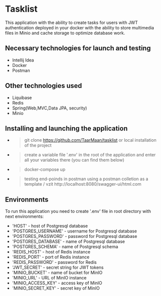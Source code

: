 # Tasklist

This application with the ability to create tasks for users with JWT authentication deployed in your docker with the ability to store multimedia files in Minio and cache storage to optimize database work.

## Necessary technologies for launch and testing

- Intellij Idea
- Docker
- Postman

## Other technologies used

- Liquibase
- Redis
- Spring(Web,MVC,Data JPA, security)
- Minio

## Installing and launching the application

- > git clone https://github.com/TaarMaan/tasklist or local installation of the project

- > create a variable file '.env' in the root of the application and enter all your variables there (you can find them below)

- > docker-compose up

- > testing end-poinds in postman using a postman colletion as a template / vzit http://localhost:8080/swagger-ui/html.com

## Environments

To run this application you need to create '.env' file in root directory with next environments:

- 'HOST' - host of Postgresql database
- 'POSTGRES_USERNAME' - username for Postgresql database
- 'POSTGRES_PASSWORD' - password for Postgresql database
- 'POSTGRES_DATABASE' - name of Postgresql database
- 'POSTGRES_SCHEMA' - name of Postgresql schema
- 'REDIS_HOST' - host of Redis instance
- 'REDIS_PORT' - port of Redis instance
- 'REDIS_PASSWORD' - password for Redis
- 'JWT_SECRET' - secret string for JWT tokens
- 'MINIO_BUCKET' - name of bucket for MinIO
- 'MINIO_URL' - URL of MinIO instance
- 'MINIO_ACCESS_KEY' - access key of MinIO
- 'MINIO_SECRET_KEY' - secret key of MinIO

